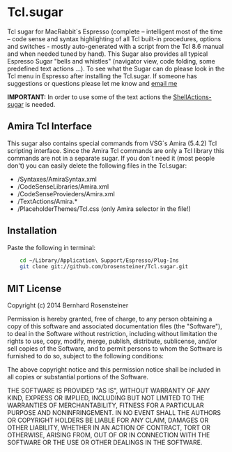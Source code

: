 # Tcl.sugar

Tcl sugar for MacRabbit´s Espresso (complete – intelligent most of the time – code sense and syntax highlighting of all Tcl built-in procedures, options and switches - mostly auto-generated with a script from the Tcl 8.6 manual and when needed tuned by hand). This Sugar also provides all typical Espresso Sugar "bells and whistles" (navigator view, code folding, some predefined text actions ...). To see what the Sugar can do please look in the Tcl menu in Espresso after installing the Tcl.sugar. If someone has suggestions or questions please let me know and [email me](mailto:brosensteiner@gmail.com)

**IMPORTANT:** In order to use some of the text actions the [ShellActions-sugar](https://github.com/onecrayon/ShellActions-sugar) is needed.

## Amira Tcl Interface

This sugar also contains special commands from VSG´s Amira (5.4.2) Tcl scripting interface. Since the Amira Tcl commands are only a Tcl library this commands are not in a separate sugar. If you don´t need it (most people don't) you can easily delete the following files in the Tcl.sugar:

- /Syntaxes/AmiraSyntax.xml
- /CodeSenseLibraries/Amira.xml
- /CodeSenseProvieders/Amira.xml
- /TextActions/Amira.*
- /PlaceholderThemes/Tcl.css (only Amira selector in the file!)

## Installation

Paste the following in terminal:

```bash
    cd ~/Library/Application\ Support/Espresso/Plug-Ins
    git clone git://github.com/brosensteiner/Tcl.sugar.git
```

## MIT License

Copyright (c) 2014 Bernhard Rosensteiner

Permission is hereby granted, free of charge, to any person obtaining a copy of this software and associated documentation files (the "Software"), to deal in the Software without restriction, including without limitation the rights to use, copy, modify, merge, publish, distribute, sublicense, and/or sell copies of the Software, and to permit persons to whom the Software is furnished to do so, subject to the following conditions:

The above copyright notice and this permission notice shall be included in all copies or substantial portions of the Software.

THE SOFTWARE IS PROVIDED "AS IS", WITHOUT WARRANTY OF ANY KIND, EXPRESS OR IMPLIED, INCLUDING BUT NOT LIMITED TO THE WARRANTIES OF MERCHANTABILITY, FITNESS FOR A PARTICULAR PURPOSE AND NONINFRINGEMENT. IN NO EVENT SHALL THE AUTHORS OR COPYRIGHT HOLDERS BE LIABLE FOR ANY CLAIM, DAMAGES OR OTHER LIABILITY, WHETHER IN AN ACTION OF CONTRACT, TORT OR OTHERWISE, ARISING FROM, OUT OF OR IN CONNECTION WITH THE SOFTWARE OR THE USE OR OTHER DEALINGS IN THE SOFTWARE.


